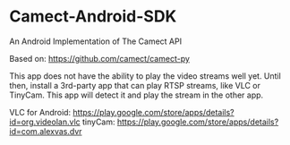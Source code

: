# Camect-Android-SDK
An Android Implementation of The Camect API

Based on: https://github.com/camect/camect-py

This app does not have the ability to play the video streams well yet. Until
then, install a 3rd-party app that can play RTSP streams, like VLC or TinyCam. This app
will detect it and play the stream in the other app.

VLC for Android: https://play.google.com/store/apps/details?id=org.videolan.vlc
tinyCam: https://play.google.com/store/apps/details?id=com.alexvas.dvr
